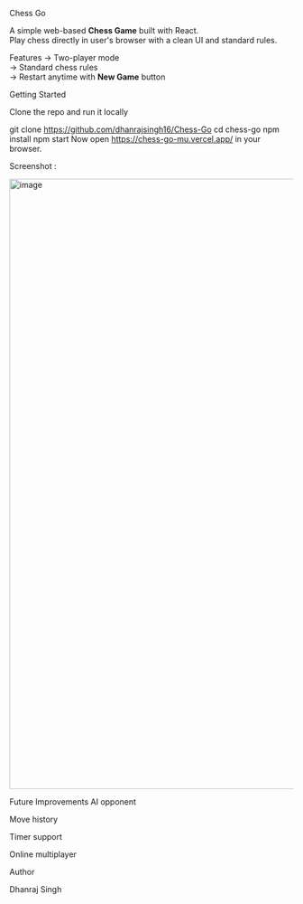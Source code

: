 Chess Go  

A simple web-based **Chess Game** built with React.  
Play chess directly in user's browser with a clean UI and standard rules.  

Features
-> Two-player mode  
-> Standard chess rules  
-> Restart anytime with **New Game** button  

Getting Started

Clone the repo and run it locally

git clone https://github.com/dhanrajsingh16/Chess-Go
cd chess-go
npm install
npm start
Now open https://chess-go-mu.vercel.app/ in your browser.

Screenshot : 

<img width="1920" height="1080" alt="image" src="https://github.com/user-attachments/assets/3d1b531b-523f-4fb2-a4b5-16c97cf62e26" />


Future Improvements 
AI opponent

Move history

Timer support

Online multiplayer

Author 

Dhanraj Singh
